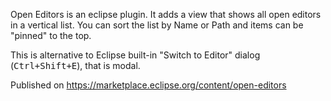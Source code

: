 
Open Editors is an eclipse plugin. It adds a view that shows all open editors in a vertical list. 
You can sort the list by Name or Path and items can be "pinned" to the top.

This is alternative to Eclipse built-in "Switch to Editor" dialog (<kbd>Ctrl+Shift+E</kbd>), that is modal.

Published on <https://marketplace.eclipse.org/content/open-editors>


